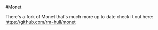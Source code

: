 #Monet

There's a fork of Monet that's much more up to date check it out here: https://github.com/rm-hull/monet
